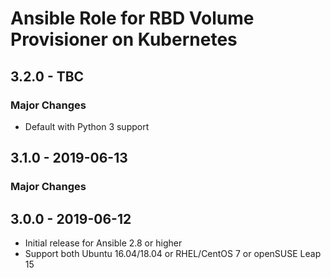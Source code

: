 # Ansible Role for RBD Volume Provisioner on Kubernetes

## 3.2.0 - TBC

### Major Changes

  - Default with Python 3 support

## 3.1.0 - 2019-06-13

### Major Changes

## 3.0.0 - 2019-06-12

  - Initial release for Ansible 2.8 or higher
  - Support both Ubuntu 16.04/18.04 or RHEL/CentOS 7 or openSUSE Leap 15
